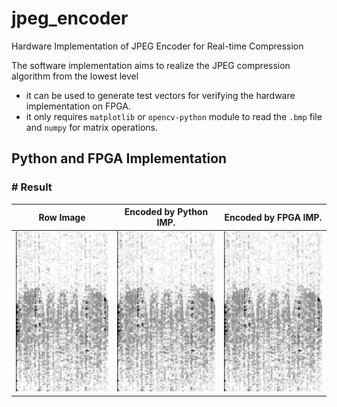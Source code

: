 # jpeg_encoder
Hardware Implementation of JPEG Encoder for Real-time Compression

The software implementation aims to realize the JPEG compression algorithm from the lowest level
- it can be used to generate test vectors for verifying the hardware implementation on FPGA.
- it only requires `matplotlib` or `opencv-python` module to read the `.bmp` file and `numpy` for matrix operations.

## Python and FPGA Implementation

### \# Result 
Row Image | Encoded by Python IMP. |  Encoded by FPGA IMP.
:-------------------------:|:-------------------------:|:-------------------------:
<img src="https://github.com/kleinkuang/jpeg_encoder/blob/main/python/demo/batman_3090_raw.bmp" width="256" height="256">  | <img src="https://github.com/kleinkuang/jpeg_encoder/blob/main/python/demo/batman_3090_python.jpeg" width="256" height="256"> | <img src="https://github.com/kleinkuang/jpeg_encoder/blob/main/python/demo/batman_3090_fpga.jpeg" width="256" height="256">
